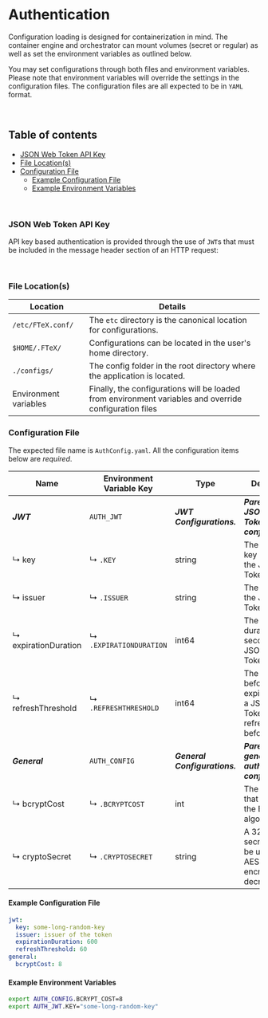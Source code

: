 # Authentication

Configuration loading is designed for containerization in mind. The container engine and orchestrator can mount volumes
(secret or regular) as well as set the environment variables as outlined below.

You may set configurations through both files and environment variables. Please note that environment variables will
override the settings in the configuration files. The configuration files are all expected to be in `YAML` format.

<br/>

## Table of contents

- [JSON Web Token API Key](#json-web-token-api-key)
- [File Location(s)](#file-locations)
- [Configuration File](#configuration-file)
    - [Example Configuration File](#example-configuration-file)
    - [Example Environment Variables](#example-environment-variables)

<br/>

### JSON Web Token API Key

API key based authentication is provided through the use of `JWT`s that must be included in the message header section of
an HTTP request:



<br/>

### File Location(s)

| Location              | Details                                                                                                |
|-----------------------|--------------------------------------------------------------------------------------------------------|
| `/etc/FTeX.conf/`     | The `etc` directory is the canonical location for configurations.                                      |
| `$HOME/.FTeX/`        | Configurations can be located in the user's home directory.                                            |
| `./configs/`          | The config folder in the root directory where the application is located.                              |
| Environment variables | Finally, the configurations will be loaded from environment variables and override configuration files |

### Configuration File

The expected file name is `AuthConfig.yaml`. All the configuration items below are _required_.

| Name                 | Environment Variable Key | Type                          | Description                                                                                                          |
|----------------------|--------------------------|-------------------------------|----------------------------------------------------------------------------------------------------------------------|
| **_JWT_**            | `AUTH_JWT`               | **_JWT Configurations._**     | **_Parent key for JSON Web Token configurations._**                                                                  |
| ↳ key                | ↳ `.KEY`                 | string                        | The encryption key used for the JSON Web Token.                                                                      |
| ↳ issuer             | ↳ `.ISSUER`              | string                        | The issuer of the JSON Web Token.                                                                                    |
| ↳ expirationDuration | ↳ `.EXPIRATIONDURATION`  | int64                         | The validity duration in seconds for the JSON Web Token.                                                             |
| ↳ refreshThreshold   | ↳ `.REFRESHTHRESHOLD`    | int64                         | The seconds before expiration that a JSON Web Token can be refreshed before.                                         |
| **_General_**        | `AUTH_CONFIG `           | **_General Configurations._** | **_Parent key for general authentication configurations._**                                                          |
| ↳ bcryptCost         | ↳ `.BCRYPTCOST`          | int                           | The [cost](https://pkg.go.dev/golang.org/x/crypto/bcrypt#pkg-constants) value that is used for the BCrypt algorithm. |
| ↳ cryptoSecret       | ↳ `.CRYPTOSECRET`        | string                        | A 32 character secret key to be used for AES256 encryption and decryption.                                           |

#### Example Configuration File

```yaml
jwt:
  key: some-long-random-key
  issuer: issuer of the token
  expirationDuration: 600
  refreshThreshold: 60
general:
  bcryptCost: 8
```

#### Example Environment Variables

```bash
export AUTH_CONFIG.BCRYPT_COST=8
export AUTH_JWT.KEY="some-long-random-key"
```
